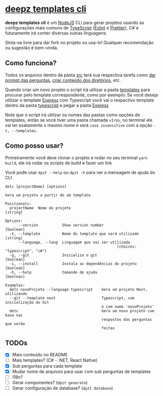 # [deepz templates cli](https://www.npmjs.com/package/detc)
**deepz templates cli** é um [NodeJS](https://nodejs.org) CLI para gerar projetos usando as configurações mais comuns de [TypeScript](https://www.typescriptlang.org) ([Eslint](https://eslint.org) e [Prettier](https://prettier.io)), C# e futuramente irá conter diversas outras linguagens. 

Sinta-se livre para dar fork no projeto ou usa-lo! Qualquer recomendação ou sugestão é bem-vinda.

## Como funciona?
Todos os arquivos dentro da pasta [src](src) terá sua respectiva tarefa como [dar prompt das perguntas](src/prompt.ts), [criar conteúdo dos diretórios](src/createDirectoryContents.ts), etc.

Quando criar um novo projeto o script irá utilizar a pasta [templates](src/templates/) para procurar pelo template correspondente, como por exemplo: Se você deseja utilizar o template [Express](https://expressjs.com) com Typescript você vai o respectivo template dentro da pasta [typescript](src/templates/typescript/) e pegar a pasta [Express](src/templates/typescript/Express/)

Note que o script irá utilizar os nomes das pastas como opções de templates, então se você tiver uma pasta chamada `vIrUs`, no terminal ele vai ter exatamente o mesmo nome e será `case insensitive` com a opção `-t, --templates`.

## Como posso usar?
Primeiramente você deve clonar o projeto e rodar no seu terminal `yarn build`, ele irá rodar os scripts de build e fazer um link

Você pode usar `dpzt --help` ou `dpzt -h` para ver a mensagem de ajuda do CLI
```
detc [projectName] [options]

Gera um projeto a partir de um template

Positionals:
  projectName  Nome do projeto                                          [string]

Options:
      --version           Show version number                          [boolean]
  -t, --template          Nome do template que será utilizado           [string]
      --language, --lang  Linguagem que vai ser utilizada
                                                   [choices: "typescript", "c#"]
  -g, --git               Inicializa o git                             [boolean]
  -i, --install           Instala as dependências do projeto           [boolean]
  -h, --help              Comando de ajuda                             [boolean]

Examples:
  detc novoProjeto --language typescript    Gera um projeto Next, utilizando
  --git --template next                     Typescript, com inicialização do Git
                                            e com nome 'novoProjeto'
  detc                                      Gera um novo projeto com base nas
                                            respostas das perguntas que serão
                                            feitas
```

## TODOs
- [x] Mais conteúdo no README
- [ ] Mais templates? (C# - .NET, React Native)
- [x] Sub perguntas para cada template
- [x] Mudar nome de arquivos para usar com sub perguntas de templates
- [ ] I18n?
- [ ] Gerar componentes? (`dpzt generate`)
- [ ] Gerar configuração de database? (`dpzt database`)